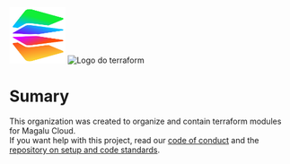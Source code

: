 <img title="a title" alt="Logo da magalu cloud" src="../img/magalu.png" width="100" height="100">  <img title="a title" alt="Logo do terraform" src="..img/terraform.png" width="100" height="100">

# Sumary

This organization was created to organize and contain terraform modules for Magalu Cloud.
<br>
If you want help with this project, read our [code of conduct](https://github.com/terraform-magalu-cloud/.github/blob/main/CONDUCT_CODE.md) and the [repository on setup and code standards](https://github.com/terraform-magalu-cloud/how-can-help).


